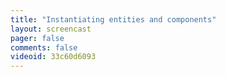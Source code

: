 ```yaml
---
title: "Instantiating entities and components"
layout: screencast 
pager: false
comments: false
videoid: 33c60d6093
---
```

